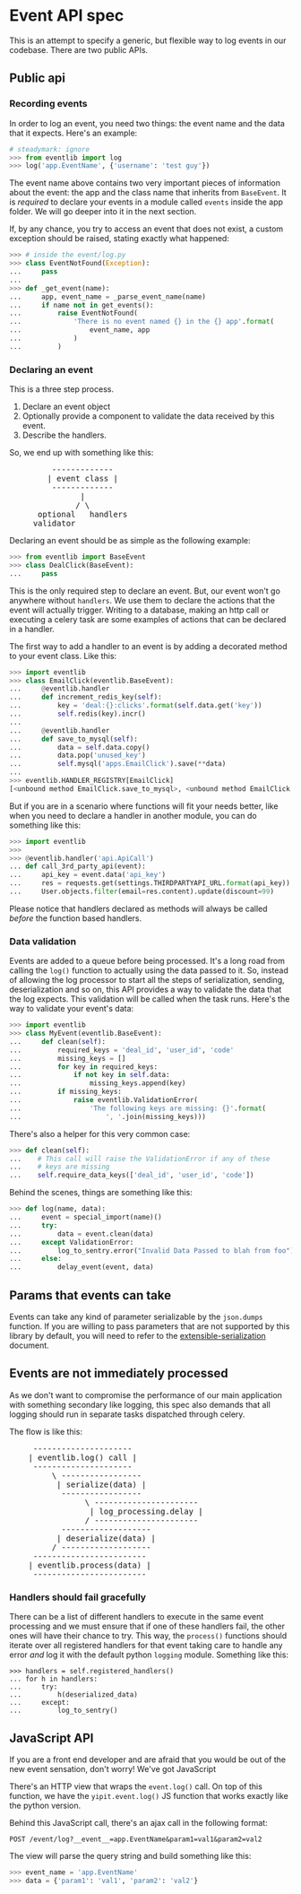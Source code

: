 # Event API spec

This is an attempt to specify a generic, but flexible way to log events
in our codebase. There are two public APIs.

## Public api

### Recording events

In order to log an event, you need two things: the event name and the
data that it expects. Here's an example:

```python
# steadymark: ignore
>>> from eventlib import log
>>> log('app.EventName', {'username': 'test guy'})
```

The event name above contains two very important pieces of information
about the event: the app and the class name that inherits from
`BaseEvent`. It is _required_ to declare your events in a module called
`events` inside the app folder. We will go deeper into it in the next
section.

If, by any chance, you try to access an event that does not exist, a
custom exception should be raised, stating exactly what happened:

```python
>>> # inside the event/log.py
>>> class EventNotFound(Exception):
...     pass
...
>>> def _get_event(name):
...     app, event_name = _parse_event_name(name)
...     if name not in get_events():
...         raise EventNotFound(
...             'There is no event named {} in the {} app'.format(
...                 event_name, app
...             )
...         )
```

### Declaring an event

This is a three step process.

 1. Declare an event object
 1. Optionally provide a component to validate the data received by this
    event.
 1. Describe the handlers.

 So, we end up with something like this:
<pre>
         -------------
        | event class |
         -------------
               |
              / \
      optional   handlers
     validator
</pre>

Declaring an event should be as simple as the following example:

```python
>>> from eventlib import BaseEvent
>>> class DealClick(BaseEvent):
...     pass
```

This is the only required step to declare an event. But, our event won't
go anywhere without `handlers`. We use them to declare the actions that
the event will actually trigger. Writing to a database, making an http
call or executing a celery task are some examples of actions that can be
declared in a handler.

The first way to add a handler to an event is by adding a decorated
method to your event class. Like this:

```python
>>> import eventlib
>>> class EmailClick(eventlib.BaseEvent):
...     @eventlib.handler
...     def increment_redis_key(self):
...         key = 'deal:{}:clicks'.format(self.data.get('key'))
...         self.redis(key).incr()
...
...     @eventlib.handler
...     def save_to_mysql(self):
...         data = self.data.copy()
...         data.pop('unused_key')
...         self.mysql('apps.EmailClick').save(**data)
...
>>> eventlib.HANDLER_REGISTRY[EmailClick]
[<unbound method EmailClick.save_to_mysql>, <unbound method EmailClick.increment_redis_key>]
```

But if you are in a scenario where functions will fit your needs better,
like when you need to declare a handler in another module, you can do
something like this:

```python
>>> import eventlib
>>>
>>> @eventlib.handler('api.ApiCall')
... def call_3rd_party_api(event):
...     api_key = event.data('api_key')
...     res = requests.get(settings.THIRDPARTYAPI_URL.format(api_key))
...     User.objects.filter(email=res.content).update(discount=99)
```

Please notice that handlers declared as methods will always be called
*before* the function based handlers.

### Data validation

Events are added to a queue before being processed. It's a long road
from calling the `log()` function to actually using the data passed to
it. So, instead of allowing the log processor to start all the steps of
serialization, sending, deserialization and so on, this API provides a
way to validate the data that the log expects. This validation will be
called when the task runs. Here's the way to validate your event's data:

```python
>>> import eventlib
>>> class MyEvent(eventlib.BaseEvent):
...     def clean(self):
...         required_keys = 'deal_id', 'user_id', 'code'
...         missing_keys = []
...         for key in required_keys:
...             if not key in self.data:
...                 missing_keys.append(key)
...         if missing_keys:
...             raise eventlib.ValidationError(
...                 'The following keys are missing: {}'.format(
...                     ', '.join(missing_keys)))
```

There's also a helper for this very common case:

```python
>>> def clean(self):
...    # This call will raise the ValidationError if any of these
...    # keys are missing
...    self.require_data_keys(['deal_id', 'user_id', 'code'])
```

Behind the scenes, things are something like this:

```python
>>> def log(name, data):
...     event = special_import(name)()
...     try:
...         data = event.clean(data)
...     except ValidationError:
...         log_to_sentry.error("Invalid Data Passed to blah from foo")
...     else:
...         delay_event(event, data)
```

## Params that events can take

Events can take any kind of parameter serializable by the `json.dumps`
function. If you are willing to pass parameters that are not supported
by this library by default, you will need to refer to the
[extensible-serialization](docs/extensible-serialization.md) document.

## Events are not immediately processed

As we don't want to compromise the performance of our main application
with something secondary like logging, this spec also demands that all
logging should run in separate tasks dispatched through celery.

The flow is like this:

<pre>
     ---------------------
    | eventlib.log() call |
     ---------------------
         \ -----------------
          | serialize(data) |
           -----------------
                \ ----------------------
                 | log_processing.delay |
                / ----------------------
           -------------------
          | deserialize(data) |
         / -------------------
     ------------------------
    | eventlib.process(data) |
     ------------------------
</pre>

### Handlers should fail gracefully

There can be a list of different handlers to execute in the same event
processing and we must ensure that if one of these handlers fail, the
other ones will have their chance to try. This way, the `process()`
functions should iterate over all registered handlers for that event
taking care to handle any error _and_ log it with the default python
`logging` module. Something like this:

```
>>> handlers = self.registered_handlers()
... for h in handlers:
...     try:
...         h(deserialized_data)
...     except:
...         log_to_sentry()
```

## JavaScript API

If you are a front end developer and are afraid that you would be out of
the new event sensation, don't worry! We've got JavaScript

There's an HTTP view that wraps the `event.log()` call. On top of this
function, we have the `yipit.event.log()` JS function that works exactly
like the python version.

Behind this JavaScript call, there's an ajax call in the following
format:

    POST /event/log?__event__=app.EventName&param1=val1&param2=val2

The view will parse the query string and build something like this:

```python
>>> event_name = 'app.EventName'
>>> data = {'param1': 'val1', 'param2': 'val2'}
```
